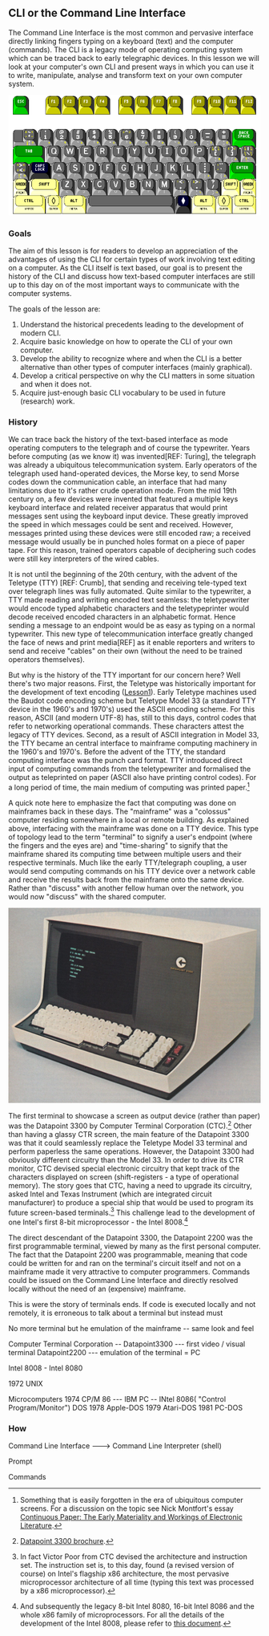 
## CLI or the Command Line Interface

The Command Line Interface is the most common and pervasive interface directly linking fingers typing on a keyboard (text) and the computer (commands). The CLI is a legacy mode of operating computing system which can be traced back to early telegraphic devices. In this lesson we will look at your computer's own CLI and present ways in which you can use it to write, manipulate, analyse and transform text on your own computer system.


![](img/rkwk101.gif)


### Goals

The aim of this lesson is for readers to develop an appreciation of the advantages of using the CLI for certain types of work involving text editing on a computer. As the CLI itself is text based, our goal is to present the history of the CLI and discuss how text-based computer interfaces are still up to this day on of the most important ways to communicate with the computer systems.

The goals of the lesson are:

1. Understand the historical precedents leading to the development of modern CLI.
2. Acquire basic knowledge on how to operate the CLI of your own computer. 
3. Develop the ability to recognize where and when the CLI is a better alternative than other types of computer interfaces (mainly graphical).
4. Develop a critical perspective on why the CLI matters in some situation and when it does not.
5. Acquire just-enough basic CLI vocabulary to be used in future (research) work.


### History

We can trace back the history of the text-based interface as mode operating computers to the telegraph and of course the typewriter. Years before computing (as we know it) was invented[REF: Turing], the telegraph was already a ubiquitous telecommunication system. Early operators of the telegraph used hand-operated devices, the Morse key, to send Morse codes down the communication cable, an interface that had many limitations due to it's rather crude operation mode. From the mid 19th century on, a few devices were invented that featured a multiple keys keyboard interface and related receiver apparatus that would print messages sent using the keyboard input device. These greatly improved the speed in which messages could be sent and received. However, messages printed using these devices were still encoded raw; a received message would usually be in punched holes format on a piece of paper tape. For this reason, trained operators capable of deciphering such codes were still key interpreters of the wired cables.

It is not until the beginning of the 20th century, with the advent of the Teletype (TTY) [REF: Crumb], that sending and receiving tele-typed text over telegraph lines was fully automated. Quite similar to the typewriter, a TTY made reading and writing encoded text seamless: the teletypewriter would encode typed alphabetic characters and the teletypeprinter would decode received encoded characters in an alphabetic format. Hence sending a message to an endpoint would be as easy as typing on a normal typewriter. This new type of telecommunication interface greatly changed the face of news and print media[REF] as it enable reporters and writers to send and receive "cables" on their own (without the need to be trained operators themselves). 

But why is the history of the TTY important for our concern here? Well there's two major reasons. First, the Teletype was historically important for the development of text encoding ([Lesson1](Lesson1.html)). Early Teletype machines used the Baudot code encoding scheme but Teletype Model 33 (a standard TTY device in the 1960's and 1970's) used the ASCII encoding scheme. For this reason, ASCII (and modern UTF-8) has, still to this days, control codes that refer to networking operational commands. These characters attest the legacy of TTY devices. Second, as a result of ASCII integration in Model 33, the TTY became an central interface to mainframe computing machinery in the 1960's and 1970's. Before the advent of the TTY, the standard computing interface was the punch card format. TTY introduced direct input of computing commands from the teletypewriter and formalised the output as teleprinted on paper (ASCII also have printing control codes). For a long period of time, the main medium of computing was printed paper.[^1]


A quick note here to emphasize the fact that computing was done on mainframes back in these days. The "mainframe" was a "colossus" computer residing somewhere in a local or remote building. As explained above, interfacing with the mainframe was done on a TTY device. This type of topology lead to the term "terminal" to signify a user's endpoint (where the fingers and the eyes are) and "time-sharing" to signify that the mainframe shared its computing time between multiple users and their respective terminals. Much like the early TTY/telegraph coupling, a user would send computing commands on his TTY device over a network cable and receive the results back from the mainframe onto the same device. Rather than "discuss" with another fellow human over the network, you would now "discuss" with the shared computer.

![Datapoint3300](img/datapoint-3300.jpg)

The first terminal to showcase a screen as output device (rather than paper) was the Datapoint 3300 by Computer Terminal Corporation (CTC).[^2] Other than having a glassy CTR screen, the main feature of the Datapoint 3300 was that it could seamlessly replace the Teletype Model 33 terminal and perform paperless the same operations. However, the Datapoint 3300 had obviously different circuitry than the Model 33. In order to drive its CTR monitor, CTC devised special electronic circuitry that kept track of the characters displayed on screen (shift-registers - a type of operational memory). The story goes that CTC, having a need to upgrade its circuitry, asked Intel and Texas Instrument (which are integrated circuit manufacturer) to produce a special ship that would be used to program its future screen-based terminals.[^3] This challenge lead to the development of one Intel's first 8-bit microprocessor - the Intel 8008.[^4]  

The direct descendant of the Datapoint 3300, the Datapoint 2200 was the first programmable terminal, viewed by many as the first personal computer. The fact that the Datapoint 2200 was programmable, meaning that code could be written for and ran on the terminal's circuit itself and not on a mainframe made it very attractive to computer programmers. Commands could be issued on the Command Line Interface and directly resolved locally without the need of an (expensive) mainframe. 

This is were the story of terminals ends. If code is executed locally and not remotely, it is erroneous to talk about a terminal but instead must 

No more terminal but he emulation of the mainframe -- same look and feel 


Computer Terminal Corporation -- 
Datapoint3300 --- first video / visual terminal
Datapoint2200 --- emulation of the terminal = PC

Intel 8008 - Intel 8080

1972 UNIX

Microcomputers
1974 CP/M 86 --- IBM PC -- INtel 8086( "Control Program/Monitor")
DOS
1978 Apple-DOS
1979 Atari-DOS
1981 PC-DOS


### How

Command Line Interface ---> Command Line Interpreter (shell)

Prompt

Commands

<!--
<ls>

<mv>

<cp>

<file>

<fmt> <fold>

<iconv>

<wc> + <nl>

<grep>

Results

### Extra

<banner>
-->

[^1]: Something that is easily forgotten in the era of ubiquitous computer screens. For a discussion on the topic see Nick Montfort's essay [Continuous Paper: The Early Materiality and Workings of Electronic Literature](http://nickm.com/writing/essays/continuous_paper_mla.html).

[^2]: [Datapoint 3300 brochure](http://archive.computerhistory.org/resources/text/Computer_Terminal_Corporation/ComputerTerminalCorporation.Datapoint3300.1969.102646159.pdf).

[^3]: In fact Victor Poor from CTC devised the architecture and instruction set. The instruction set is, to this day, found (a revised version of course) on Intel's flagship x86 architecture, the most pervasive microprocessor architecture of all time (typing this text was processed by a x86 microprocessor).

[^4]: And subsequently the legacy 8-bit Intel 8080, 16-bit Intel 8086 and the whole x86 family of microprocessors. For all the details of the development of the Intel 8008, please refer to [this document](http://archive.computerhistory.org/resources/access/text/2012/07/102657982-05-01-acc.pdf).
